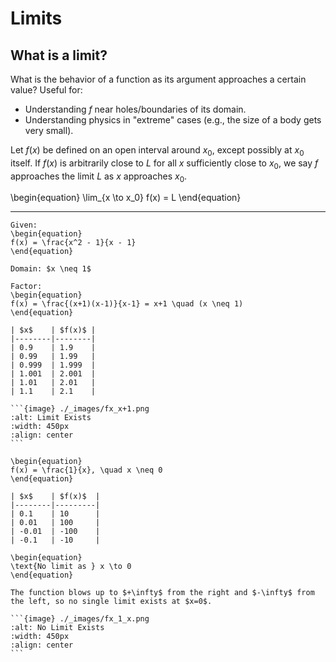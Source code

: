 # Limits

## What is a limit?

What is the behavior of a function as its argument approaches a certain value? Useful for:

- Understanding $f$ near holes/boundaries of its domain.
- Understanding physics in "extreme" cases (e.g., the size of a body gets very small).

Let $f(x)$ be defined on an open interval around $x_0$, except possibly at $x_0$ itself. If $f(x)$ is arbitrarily close to $L$ for all $x$ sufficiently close to $x_0$, we say $f$ approaches the limit $L$ as $x$ approaches $x_0$.

\begin{equation}
\lim_{x \to x_0} f(x) = L
\end{equation}

---

````{example} Some functions have limits
Given: 
\begin{equation}
f(x) = \frac{x^2 - 1}{x - 1}
\end{equation}

Domain: $x \neq 1$

Factor:
\begin{equation}
f(x) = \frac{(x+1)(x-1)}{x-1} = x+1 \quad (x \neq 1)
\end{equation}

| $x$    | $f(x)$ |
|--------|--------|
| 0.9    | 1.9    |
| 0.99   | 1.99   |
| 0.999  | 1.999  |
| 1.001  | 2.001  |
| 1.01   | 2.01   |
| 1.1    | 2.1    |

```{image} ./_images/fx_x+1.png
:alt: Limit Exists
:width: 450px
:align: center
```
````

````{example} Some functions do **not** have limits
\begin{equation}
f(x) = \frac{1}{x}, \quad x \neq 0
\end{equation}

| $x$    | $f(x)$  |
|--------|---------|
| 0.1    | 10      |
| 0.01   | 100     |
| -0.01  | -100    |
| -0.1   | -10     |

\begin{equation}
\text{No limit as } x \to 0
\end{equation}

The function blows up to $+\infty$ from the right and $-\infty$ from the left, so no single limit exists at $x=0$.

```{image} ./_images/fx_1_x.png
:alt: No Limit Exists
:width: 450px
:align: center
```
````
